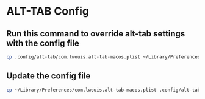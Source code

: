 # ALT-TAB Config

## Run this command to override alt-tab settings with the config file

```sh
cp .config/alt-tab/com.lwouis.alt-tab-macos.plist ~/Library/Preferences/com.lwouis.alt-tab-macos.plist
```

## Update the config file

```sh
cp ~/Library/Preferences/com.lwouis.alt-tab-macos.plist .config/alt-tab/com.lwouis.alt-tab-macos.plist

```
